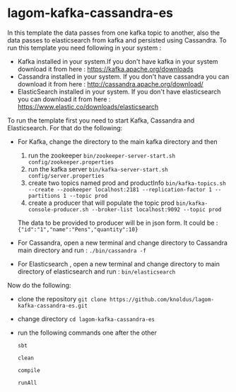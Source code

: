 # lagom-kafka-cassandra-es

In this template the data passes from one kafka topic to another, also the data passes to elasticsearch from kafka and persisted using Cassandra.
To run this template you need following in your system :
- Kafka installed in your system.If you don't have kafka in your system download it from here :
     https://kafka.apache.org/downloads
- Cassandra installed in your system. If you don't have cassandra you can download it from here :
     http://cassandra.apache.org/download/
- ElasticSearch installed in your system. If you don't have elasticsearch you can download it from here :
     https://www.elastic.co/downloads/elasticsearch
     
To run the template first you need to start Kafka, Cassandra and Elasticsearch. For that do the following:
- For Kafka, change the directory to the main kafka directory and then
    1. run the zookeeper
    ``bin/zookeeper-server-start.sh config/zookeeper.properties``
    2. run the kafka server
    ``bin/kafka-server-start.sh config/server.properties``
    3. create two topics named prod and productInfo
    ``bin/kafka-topics.sh --create --zookeeper localhost:2181 --replication-factor 1 --partitions 1 --topic prod``
    4. create a producer that will populate the topic prod
    ``bin/kafka-console-producer.sh --broker-list localhost:9092 --topic prod``
    
    The data to be provided to producer will be in json form. It could be : ``{"id":"1","name":"Pens","quantity":10}``
- For Cassandra, open a new terminal and change directory to Cassandra main directory and run : ``./bin/cassandra -f``
- For Elasticsearch , open a new terminal and change directory to main directory of elasticsearch and run : ``bin/elasticsearch``

Now do the following:
- clone the repository
``git clone https://github.com/knoldus/lagom-kafka-cassandra-es.git``
- change directory
``cd lagom-kafka-cassandra-es``
- run the following commands one after the other

    ``sbt``
   
    ``clean``
    
    ``compile``
   
    ``runAll``
